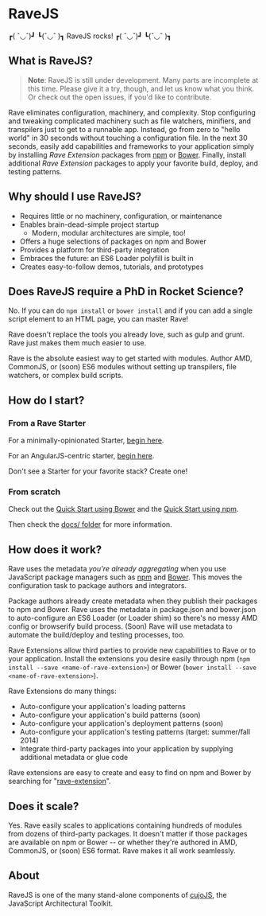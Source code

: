 # RaveJS

┏( ˆ◡ˆ)┛ ┗(ˆ◡ˆ )┓ RaveJS rocks! ┏( ˆ◡ˆ)┛ ┗(ˆ◡ˆ )┓

## What is RaveJS?

> **Note**: RaveJS is still under development.  Many parts are incomplete at
this time.  Please give it a try, though, and let us know what you think.
Or check out the open issues, if you'd like to contribute.

Rave eliminates configuration, machinery, and complexity.  Stop configuring
and tweaking complicated machinery such as file watchers, minifiers, and
transpilers just to get to a runnable app.  Instead, go from zero to "hello
world" in 30 seconds without touching a configuration file.  In the next 30
seconds, easily add capabilities and frameworks to your application simply
by installing *Rave Extension* packages from
[npm](http://www.npmjs.org/search?q=rave-extension) or
[Bower](http://bower.io/search/?q=rave-extension). Finally, install additional
*Rave Extension* packages to apply your favorite build, deploy, and testing
patterns.

## Why should I use RaveJS?

-	Requires little or no machinery, configuration, or maintenance
-	Enables brain-dead-simple project startup
	-	Modern, modular architectures are simple, too!
-	Offers a huge selections of packages on npm and Bower
-   Provides a platform for third-party integration
-	Embraces the future: an ES6 Loader polyfill is built in
-	Creates easy-to-follow demos, tutorials, and prototypes


## Does RaveJS require a PhD in Rocket Science?

No.  If you can do `npm install` or `bower install` and if you can add
a single script element to an HTML page, you can master Rave!

Rave doesn't replace the tools you already love, such as gulp and grunt.
Rave just makes them much easier to use.

Rave is the absolute easiest way to get started with modules.  Author AMD,
CommonJS, or (soon) ES6 modules without setting up transpilers, file watchers,
or complex build scripts.


## How do I start?

### From a Rave Starter

For a minimally-opinionated Starter,
[begin here](http://github.com/RaveJS/rave-start).

For an AngularJS-centric starter,
[begin here](http://github.com/RaveJS/rave-start-angular).

Don't see a Starter for your favorite stack?  Create one!

### From scratch

Check out the [Quick Start using Bower](./docs/quick-start-bower.md)
and the [Quick Start using npm](./docs/quick-start-npm.md).

Then check the [docs/ folder](./docs/) for more information.

## How does it work?

Rave uses the metadata *you're already aggregating* when you use JavaScript
package managers such as [npm](http://npmjs.org) and [Bower](http://bower.io).
This moves the configuration task to package authors and integrators.

Package authors already create metadata when they publish their
packages to npm and Bower.  Rave uses the metadata in package.json and
bower.json to auto-configure an ES6 Loader (or Loader shim) so there's no
messy AMD config or browserify build process.  (Soon) Rave will use
metadata to automate the build/deploy and testing processes, too.

Rave Extensions allow third parties to provide new capabilities
to Rave or to your application.  Install the extensions you desire easily
through npm (`npm install --save <name-of-rave-extension>`) or Bower
(`bower install --save <name-of-rave-extension>`).

Rave Extensions do many things:

- Auto-configure your application's loading patterns
- Auto-configure your application's build patterns (soon)
- Auto-configure your application's deployment patterns (soon)
- Auto-configure your application's testing patterns (target: summer/fall 2014)
- Integrate third-party packages into your application by supplying additional
  metadata or glue code

Rave extensions are easy to create and easy to find on npm and
Bower by searching for "[rave-extension](http://www.npmjs.org/search?q=rave-extension)".


## Does it scale?

Yes. Rave easily scales to applications containing hundreds of modules
from dozens of third-party packages.  It doesn't matter if those packages
are available on npm or Bower -- or whether they're authored in AMD, CommonJS,
or (soon) ES6 format.  Rave makes it all work seamlessly.


## About

RaveJS is one of the many stand-alone components of
[cujoJS](http://cujojs.com), the JavaScript Architectural Toolkit.
